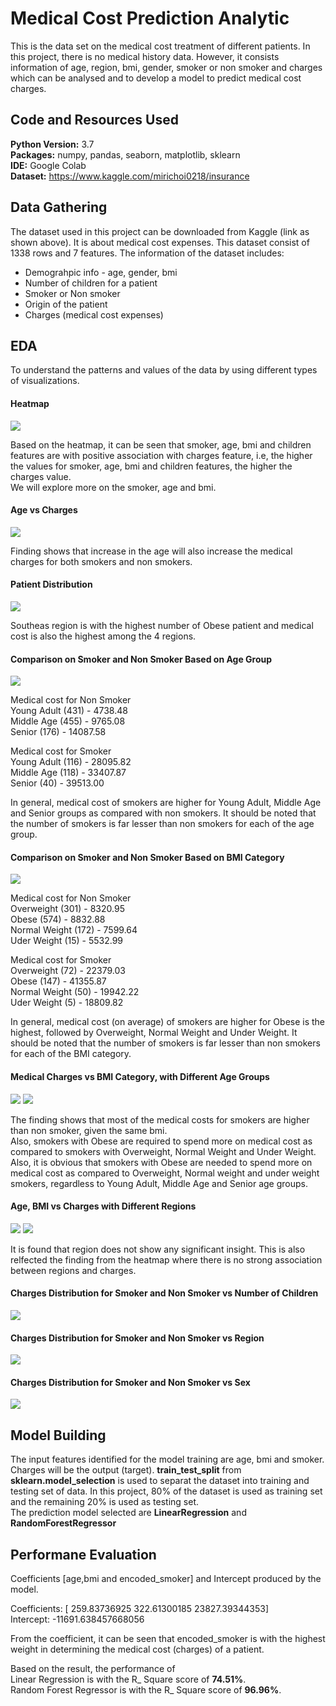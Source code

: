 # Medical Cost Prediction Analytic

This is the data set on the medical cost treatment of different patients. In this project, there is no medical history data. However, it consists information of age, region, bmi, gender, smoker or non smoker and charges which can be analysed and to develop a model to predict medical cost charges. 

## Code and Resources Used

**Python Version:** 3.7 <br>
**Packages:** numpy, pandas, seaborn, matplotlib, sklearn <br>
**IDE:** Google Colab <br> 
**Dataset:** https://www.kaggle.com/mirichoi0218/insurance

## Data Gathering

The dataset used in this project can be downloaded from Kaggle (link as shown above). It is about medical cost expenses. This dataset consist of 1338 rows and 7 features. The information of the dataset includes: <br>
* Demograhpic info - age, gender, bmi
* Number of children for a patient
* Smoker or Non smoker
* Origin of the patient
* Charges (medical cost expenses)

## EDA

To understand the patterns and values of the data by using different types of visualizations. <br>

#### Heatmap
![](/images/1.ICP_heatmap.png)

Based on the heatmap, it can be seen that smoker, age, bmi and children features are with positive association with charges feature, i.e, the higher the values for smoker, age, bmi and children features, the higher the charges value. <br> We will explore more on the smoker, age and bmi.

#### Age vs Charges
![](/images/2.ICP_age_vs_charges.png)

Finding shows that increase in the age will also increase the medical charges for both smokers and non smokers. 

#### Patient Distribution
![](/images/3.ICP_patient_count_region.png)

Southeas region is with the highest number of Obese patient and medical cost is also the highest among the 4 regions. 

#### Comparison on Smoker and Non Smoker Based on Age Group
![](/images/4.ICP_patient_age_cost.png)

Medical cost for Non Smoker <br>
Young Adult (431) - 4738.48 <br>
Middle Age (455) - 9765.08 <br>
Senior (176) - 14087.58 <br>

Medical cost for Smoker <br>
Young Adult (116) - 28095.82 <br>
Middle Age (118) - 33407.87 <br>
Senior (40) - 39513.00 <br>

In general, medical cost of smokers are higher for Young Adult, Middle Age and Senior groups as compared with non smokers. It should be noted that the number of smokers is far lesser than non smokers for each of the age group.

#### Comparison on Smoker and Non Smoker Based on BMI Category
![](/images/5.ICP_patient_bmi_cost.png)

Medical cost for Non Smoker <br>
Overweight (301) - 8320.95 <br>
Obese (574) - 8832.88 <br>
Normal Weight (172) - 7599.64 <br>
Uder Weight (15) - 5532.99 <br>

Medical cost for Smoker <br>
Overweight (72) - 22379.03 <br>
Obese (147) - 41355.87 <br>
Normal Weight (50) - 19942.22 <br>
Uder Weight (5) - 18809.82 <br>

In general, medical cost (on average) of smokers are higher for Obese is the highest, followed by Overweight, Normal Weight and Under Weight. It should be noted that the number of smokers is far lesser than non smokers for each of the BMI category.

#### Medical Charges vs BMI Category, with Different Age Groups
![](/images/6.ICP_patient_bmiCat_cost.png)
![](/images/7.ICP_patient_ageCat_cost.png)

The finding shows that most of the medical costs for smokers are higher than non smoker, given the same bmi. <br> Also, smokers with Obese are required to spend more on medical cost as compared to smokers with Overweight, Normal Weight and Under Weight. <br>
Also, it is obvious that smokers with Obese are needed to spend more on medical cost as compared to Overweight, Normal weight and under weight smokers, regardless to Young Adult, Middle Age and Senior age groups.

#### Age, BMI vs Charges with Different Regions
![](/images/8.ICP_age_vs_charges.png)
![](/images/9.ICP_bmi_vs_charges.png)

It is found that region does not show any significant insight. This is also relfected the finding from the heatmap where there is no strong association between regions and charges.

#### Charges Distribution for Smoker and Non Smoker vs Number of Children
![](/images/10.ICP_child_vs_charges.png)

#### Charges Distribution for Smoker and Non Smoker vs Region
![](/images/11.ICP_region_vs_charges.png)

#### Charges Distribution for Smoker and Non Smoker vs Sex
![](/images/12.ICP_sex_vs_charges.png)

## Model Building

The input features identified for the model training are age, bmi and smoker. Charges will be the output (target).
**train_test_split** from **sklearn.model_selection** is used to separat the dataset into training and testing set of data. In this project, 80% of the dataset is used as training set and the remaining 20% is used as testing set. <br>
The prediction model selected are **LinearRegression** and **RandomForestRegressor**

## Performane Evaluation

Coefficients [age,bmi and encoded_smoker] and Intercept produced by the model. <br>

Coefficients: [  259.83736925   322.61300185 23827.39344353]<br>
Intercept: -11691.638457668056 <br>

From the coefficient, it can be seen that encoded_smoker is with the highest weight in determining the medical cost (charges) of a patient. <br> 

Based on the result, the performance of <br> 
Linear Regression is with the R_ Square score of **74.51%**. <br>
Random Forest Regressor is with the R_ Square score of **96.96%**.
